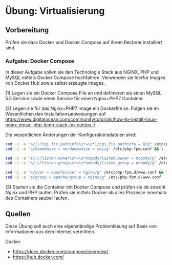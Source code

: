 # Übung: Virtualisierung

## Vorbereitung

Prüfen sie dass Docker und Docker Compose auf ihrem Rechner installiert sind.

### Aufgabe: Docker Compose

In dieser Aufgabe sollen sie den Technologie Stack aus NGINX, PHP und MySQL mittels Docker Compose hochfahren. Verwenden sie hierfür Images von Docker Hub sowie selbst erzeugte Images.

(1) Legen sie ein Docker Compose File an und definieren sie einen MySQL 5.5 Service sowie einen Service für einen Nginx+PHP7 Container.

(2) Legen sie für das Nginx+PHP7 Image ein Dockerfile an. Folgen sie im Wesentlichen den Installationsanweisungen auf https://www.digitalocean.com/community/tutorials/how-to-install-linux-nginx-mysql-php-lemp-stack-on-centos-7

Die wesentlichen Änderungen der Konfigurationsdateien sind:
```bash
sed -i -e "s/;\?cgi.fix_pathinfo\s*=\s*1/cgi.fix_pathinfo = 0/g" /etc/php.ini && \
sed -i -e "s/daemonize = no/daemonize = yes/g" /etc/php-fpm.conf && \

sed -i -e "s/;\?listen.owner\s*=\s*nobody/listen.owner = nobody/g" /etc/php-fpm.d/www.conf && \
sed -i -e "s/;\?listen.group\s*=\s*nobody/listen.group = nobody/g" /etc/php-fpm.d/www.conf && \

sed -i -e "s/user = apache/user = nginx/g" /etc/php-fpm.d/www.conf && \
sed -i -e "s/group = apache/group = nginx/g" /etc/php-fpm.d/www.conf
```

(3) Starten sie die Container mit Docker Compose und prüfen sie ob sowohl Nginx und PHP laufen.
Prüfen sie mittels Docker ob alles Prozesse innerhalb des Containers sauber laufen.

## Quellen
Diese Übung soll auch eine eigenständige Problemlösung auf Basis von Informationen aus dem Internet vermitteln.

Docker
* https://docs.docker.com/compose/overview/
* https://hub.docker.com/
